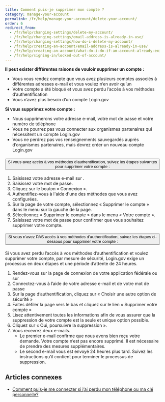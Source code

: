 ```yaml
---
title: Comment puis-je supprimer mon compte ?
category: manage-your-account
permalink: /fr/help/manage-your-account/delete-your-account/
order: 6
redirect_from:
  - /fr/help/changing-settings/delete-my-account/
  - /fr/help/changing-settings/email-address-is-already-in-use/
  - /fr/help/changing-settings/how-do-i-delete-my-account/
  - /fr/help/creating-an-account/email-address-is-already-in-use/
  - /fr/help/creating-an-account/what-do-i-do-if-an-account-already-exists-under-my-email-address/
  - /fr/help/signing-in/locked-out-of-account/
---
```


**Il peut exister différentes raisons de vouloir supprimer un compte :**
* Vous vous rendez compte que vous avez plusieurs comptes associés à différentes adresses e-mail et vous voulez n’en avoir qu’un
* Votre compte a été bloqué et vous avez perdu l’accès à vos méthodes d’authentification
* Vous n’avez plus besoin d’un compte Login.gov

**Si vous supprimez votre compte :**
* Nous supprimerons votre adresse e-mail, votre mot de passe et votre numéro de téléphone
* Vous ne pourrez pas vous connecter aux organismes partenaires qui nécessitent un compte Login.gov
* Vous ne perdrez pas vos renseignements sauvegardés auprès d’organismes partenaires, mais devrez créer un nouveau compte Login.gov

<div class="usa-accordion usa-accordion--bordered margin-y-4">
  <h4 class="usa-accordion__heading">
    <button
      type="button"
      class="usa-accordion__button"
      aria-expanded="false"
      aria-controls="b-a1"
    >
      Si vous avez accès à vos méthodes d’authentification, suivez les étapes suivantes pour supprimer votre compte :
    </button>
  </h4>
  <div id="b-a1" class="usa-accordion__content usa-prose">
    <ol class="number-list">
      <li>Saisissez votre adresse e-mail sur <https://secure.login.gov/fr/>.</li>
      <li>Saisissez votre mot de passe.</li>
      <li>Cliquez sur le bouton « Connexion ».</li>
      <li>Authentifiez-vous à l'aide d'une des méthodes que vous avez configurées.</li>
      <li>Sur la page de votre compte, sélectionnez « Supprimer le compte » dans le menu sur la gauche de la page.</li>
      <li>Sélectionnez « Supprimer le compte » dans le menu « Votre compte ».</li>
      <li>Saisissez votre mot de passe pour confirmer que vous souhaitez supprimer votre compte.</li>
    </ol>
  </div>
</div>

<div class="usa-accordion usa-accordion--bordered margin-y-4">
  <h4 class="usa-accordion__heading">
    <button
      type="button"
      class="usa-accordion__button"
      aria-expanded="false"
      aria-controls="b-a2"
    >
      Si vous n’avez PAS accès à vos méthodes d’authentification, suivez les étapes ci-dessous pour supprimer votre compte :
    </button>
  </h4>
  <div id="b-a2" class="usa-accordion__content usa-prose">
    <p>Si vous avez perdu l’accès à vos méthodes d’authentification et voulez supprimer votre compte, par mesure de sécurité, Login.gov exige un processus en deux étapes et une période d’attente de 24 heures.</p>
    <ol class="number-list">
      <li>Rendez-vous sur la page de connexion de votre application fédérale ou sur <https://secure.login.gov/></li>
      <li>Connectez-vous à l’aide de votre adresse e-mail et de votre mot de passe</li>
      <li>Sur la page d’authentification, cliquez sur « Choisir une autre option de sécurité »</li>
      <li>Faites défiler la page vers le bas et cliquez sur le lien « Supprimer votre compte »</li>
      <li>Lisez attentivement toutes les informations afin de vous assurer que la suppression de votre compte est la seule et unique option possible.</li>
      <li>Cliquez sur « Oui, poursuivre la suppression ».</li>
      <li>Vous recevrez deux e-mails.
        <ul>
          <li>Le premier e-mail confirme que nous avons bien reçu votre demande. Votre compte n’est pas encore supprimé. Il est nécessaire de prendre des mesures supplémentaires.</li>
          <li>Le second e-mail vous est envoyé 24 heures plus tard. Suivez les instructions qu’il contient pour terminer le processus de suppression.</li>
        </ul>
      </li>
    </ol>
  </div>
</div>

## Articles connexes

* [Comment puis-je me connecter si j’ai perdu mon téléphone ou ma clé personnelle?](/fr/help/trouble-signing-in/how-to-sign-in/)
